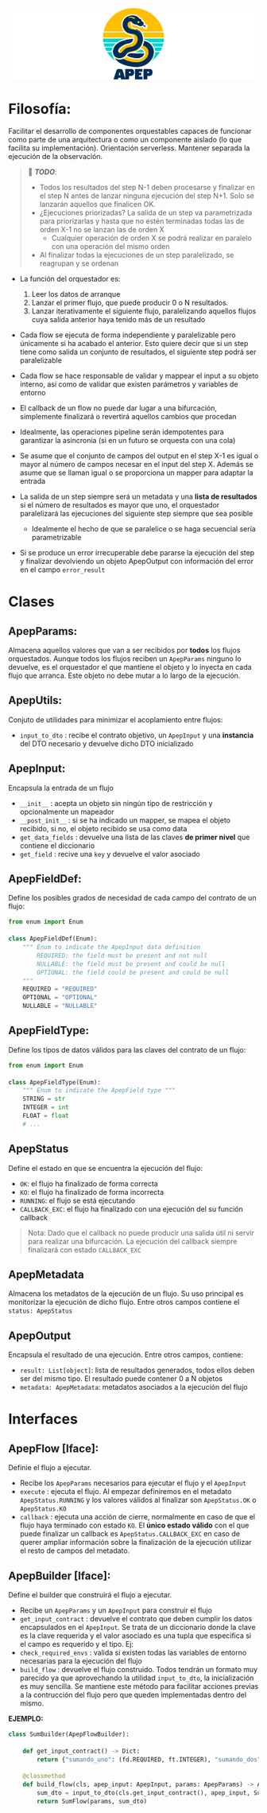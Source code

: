 
![APEP](doc/apep-logo.png)

# Filosofía:

Facilitar el desarrollo de componentes orquestables capaces de funcionar como parte de una arquitectura o como un componente aislado (lo que facilita su implementación). 
Orientación serverless.
Mantener separada la ejecución de la observación.

> 📝 **_TODO_**:
> * Todos los resultados del step N-1 deben procesarse y finalizar en el step N antes de lanzar ninguna ejecución del step N+1. Solo se lanzarán aquellos que finalicen OK.
> * ¿Ejecuciones priorizadas? La salida de un step va parametrizada para priorizarlas y hasta que no estén terminadas todas las de orden X-1 no se lanzan las de orden X
>   * Cualquier operación de orden X se podrá realizar en paralelo con una operación del mismo orden
> * Al finalizar todas la ejecuciones de un step paralelizado, se reagrupan y se ordenan

* La función del orquestador es:
    1. Leer los datos de arranque
    2. Lanzar el primer flujo, que puede producir 0 o N resultados.
    3. Lanzar iterativamente el siguiente flujo, paralelizando aquellos flujos cuya salida anterior haya tenido más de un resultado

* Cada flow se ejecuta de forma independiente y paralelizable pero únicamente si ha acabado el anterior. Esto quiere decir que si un step tiene como salida un conjunto de resultados, el siguiente step podrá ser paralelizable
* Cada flow se hace responsable de validar y mappear el input a su objeto interno, así como de validar que existen parámetros y variables de entorno
* El callback de un flow no puede dar lugar a una bifurcación, simplemente finalizará o revertirá aquellos cambios que procedan
* Idealmente, las operaciones pipeline serán idempotentes para garantizar la asincronía (si en un futuro se orquesta con una cola)
* Se asume que el conjunto de campos del output en el step X-1 es igual o mayor al número de campos necesar en el input del step X. Además se asume que se llaman igual o se proporciona un mapper para adaptar la entrada
* La salida de un step siempre será un metadata y una **lista de resultados** si el número de resultados es mayor que uno, el orquestador paralelizará las ejecuciones del siguiente step siempre que sea posible
    * Idealmente el hecho de que se paralelice o se haga secuencial sería parametrizable
* Si se produce un error irrecuperable debe pararse la ejecución del step y finalizar devolviendo un objeto ApepOutput con información del error en el campo `error_result`


# Clases

## ApepParams:
Almacena aquellos valores que van a ser recibidos por **todos** los flujos orquestados. Aunque todos los flujos reciben un `ApepParams` ninguno lo devuelve, es el orquestador el que mantiene el objeto y lo inyecta en cada flujo que arranca. Este objeto no debe mutar a lo largo de la ejecución.

## ApepUtils:
Conjuto de utilidades para minimizar el acoplamiento entre flujos:
* `input_to_dto` : recibe el contrato objetivo, un `ApepInput` y una **instancia** del DTO necesario y devuelve dicho DTO inicializado

## ApepInput:
Encapsula la entrada de un flujo
* `__init__` : acepta un objeto sin ningún tipo de restricción y opcionalmente un mapeador
* `__post_init__` : si se ha indicado un mapper, se mapea el objeto recibido, si no, el objeto recibido se usa como data
* `get_data_fields` : devuelve una lista de las claves **de primer nivel** que contiene el diccionario
* `get_field` : recive una `key` y devuelve el valor asociado

## ApepFieldDef:
Define los posibles grados de necesidad de cada campo del contrato de un flujo:
```py
from enum import Enum

class ApepFieldDef(Enum):
    """ Enum to indicate the ApepInput data definition
        REQUIRED: the field must be present and not null
        NULLABLE: the field must be present and could be null
        OPTIONAL: the field could be present and could be null
    """
    REQUIRED = "REQUIRED"
    OPTIONAL = "OPTIONAL"
    NULLABLE = "NULLABLE"
```

## ApepFieldType:
Define los tipos de datos válidos para las claves del contrato de un flujo:

```py
from enum import Enum

class ApepFieldType(Enum):
    """ Enum to indicate the ApepField type """
    STRING = str
    INTEGER = int
    FLOAT = float
    # ...
```
## ApepStatus
Define el estado en que se encuentra la ejecución del flujo:
* `OK`: el flujo ha finalizado de forma correcta
* `KO`: el flujo ha finalizado de forma incorrecta
* `RUNNING`: el flujo se está ejecutando
* `CALLBACK_EXC`: el flujo ha finalizado con una ejecución del su función callback

> Nota: Dado que el callback no puede producir una salida útil ni servir para realizar una bifurcación. La ejecución del callback siempre finalizará con estado `CALLBACK_EXC`

## ApepMetadata
Almacena los metadatos de la ejecución de un flujo. Su uso principal es monitorizar la ejecución de dicho flujo. Entre otros campos contiene el `status: ApepStatus`

## ApepOutput
Encapsula el resultado de una ejecución. Entre otros campos, contiene:
* `result: List[object]`: lista de resultados generados, todos ellos deben ser del mismo tipo. El resultado puede contener 0 a N objetos
* `metadata: ApepMetadata`: metadatos asociados a la ejecución del flujo 

# Interfaces

## ApepFlow [Iface]:
Definie el flujo a ejecutar.
* Recibe los `ApepParams` necesarios para ejecutar el flujo y el `ApepInput`
* `execute` : ejecuta el flujo. Al empezar definiremos en el metadato `ApepStatus.RUNNING` y los valores válidos al finalizar son `ApepStatus.OK` o `ApepStatus.KO`
* `callback` : ejecuta una acción de cierre, normalmente en caso de que el flujo haya terminado con estado `KO`. El **único estado válido** con el que puede finalizar un callback es `ApepStatus.CALLBACK_EXC` en caso de querer ampliar información sobre la finalización de la ejecución utilizar el resto de campos del metadato.

## ApepBuilder [Iface]:
Define el builder que construirá el flujo a ejecutar.

* Recibe un `ApepParams` y un `ApepInput` para construir el flujo
* `get_input_contract` : devuelve el contrato que deben cumplir los datos encapsulados en el `ApepInput`. Se trata de un diccionario donde la clave es la clave requerida y el valor asociado es una tupla que especifica si el campo es requerido y el tipo. Ej:
* `check_required_envs` : valida si existen todas las variables de entorno necesarias para la ejecución del flujo
* `build_flow` : devuelve el flujo construido. Todos tendrán un formato muy parecido ya que aprovechando la utilidad `input_to_dto`, la inicialización es muy sencilla. Se mantiene este método para facilitar acciones previas a la contrucción del flujo pero que queden implementadas dentro del mismo.

**EJEMPLO:**
```py
class SumBuilder(ApepFlowBuilder):

    def get_input_contract() -> Dict:
        return {"sumando_uno": (fd.REQUIRED, ft.INTEGER), "sumando_dos":  (fd.REQUIRED, ft.INTEGER)}

    @classmethod
    def build_flow(cls, apep_input: ApepInput, params: ApepParams) -> ApepFlow:
        sum_dto = input_to_dto(cls.get_input_contract(), apep_input, SumDto())
        return SumFlow(params, sum_dto)
```




